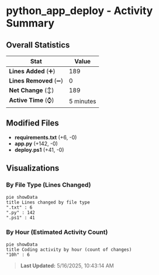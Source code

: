 # python_app_deploy - Activity Summary 

## Overall Statistics

| Stat                   | Value                                                             |
| ---------------------- | ----------------------------------------------------------------- |
| **Lines Added** (➕)   | 189                                          |
| **Lines Removed** (➖) | 0                                        |
| **Net Change** (↕)    | 189                |
| **Active Time** (⌚)   | 5 minutes |


## Modified Files
- **requirements.txt** (+6, -0)
- **app.py** (+142, -0)
- **deploy.ps1** (+41, -0)

## Visualizations

### By File Type (Lines Changed)

```mermaid
pie showData
title Lines changed by file type
".txt" : 6
".py" : 142
".ps1" : 41
```

### By Hour (Estimated Activity Count)

```mermaid
pie showData
title Coding activity by hour (count of changes)
"10h" : 6
```


> **Last Updated:** 5/16/2025, 10:43:14 AM